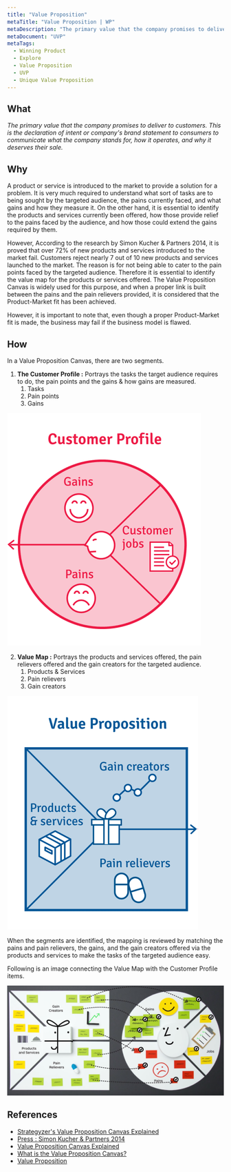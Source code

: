 ```yaml
---
title: "Value Proposition"
metaTitle: "Value Proposition | WP"
metaDescription: "The primary value that the company promises to deliver to customers. This is the declaration of intent or company's brand statement to consumers to communicate what the company stands for, how it operates, and why it deserves their sale."
metaDocument: "UVP"
metaTags:
  - Winning Product
  - Explore
  - Value Proposition
  - UVP
  - Unique Value Proposition
---
```



## What

_The primary value that the company promises to deliver to customers. This is the declaration of intent or company's brand statement to consumers to communicate what the company stands for, how it operates, and why it deserves their sale._


## Why

A product or service is introduced to the market to provide a solution for a problem. It is very much required to understand what sort of tasks are to being sought by the targeted audience, the pains currently faced, and what gains and how they measure it. On the other hand, it is essential to identify the products and services currently been offered, how those provide relief to the pains faced by the audience, and how those could extend the gains required by them. 

However, According to the research by Simon Kucher & Partners 2014, it is proved that over 72% of new products and services introduced to the market fail. Customers reject nearly 7 out of 10 new products and services launched to the market. The reason is for not being able to cater to the pain points faced by the targeted audience. Therefore it is essential to identify the value map for the products or services offered. The Value Proposition Canvas is widely used for this purpose, and when a proper link is built between the pains and the pain relievers provided, it is considered that the Product-Market fit has been achieved. 

However, it is important to note that, even though a proper Product-Market fit is made, the business may fail if the business model is flawed.


## How

In a Value Proposition Canvas, there are two segments.

1. **The Customer Profile :** Portrays the tasks the target audience requires to do, the pain points and the gains & how gains are measured.
	1. Tasks
	2. Pain points
	3. Gains

![Customer Profile segment](../../img/customer-profile.PNG)

2. **Value Map :** Portrays the products and services offered, the pain relievers offered and the gain creators for the targeted audience.
	1. Products & Services
	2. Pain relievers
	3. Gain creators

![Value Map segment](../../img/value-map.PNG)

When the segments are identified, the mapping is reviewed by matching the pains and pain relievers, the gains, and the gain creators offered via the products and services to make the tasks of the targeted audience easy. 

Following is an image connecting the Value Map with the Customer Profile items.

![Making the match](../../img/connected-value-map.PNG)


## References
- [Strategyzer's Value Proposition Canvas Explained](https://www.youtube.com/watch?v=ReM1uqmVfP0)
- [Press : Simon Kucher & Partners 2014](https://www.simon-kucher.com/sites/default/files/simon-kucher_global_pricing_study_2014.pdf)
- [Value Proposition Canvas Explained](https://www.youtube.com/watch?v=aN36EcTE54Q)
- [What is the Value Proposition Canvas?](https://www.b2binternational.com/research/methods/faq/what-is-the-value-proposition-canvas/)
- [Value Proposition](https://www.investopedia.com/terms/v/valueproposition.asp)